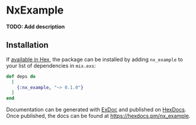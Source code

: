 # NxExample

**TODO: Add description**

## Installation

If [available in Hex](https://hex.pm/docs/publish), the package can be installed
by adding `nx_example` to your list of dependencies in `mix.exs`:

```elixir
def deps do
  [
    {:nx_example, "~> 0.1.0"}
  ]
end
```

Documentation can be generated with [ExDoc](https://github.com/elixir-lang/ex_doc)
and published on [HexDocs](https://hexdocs.pm). Once published, the docs can
be found at <https://hexdocs.pm/nx_example>.

